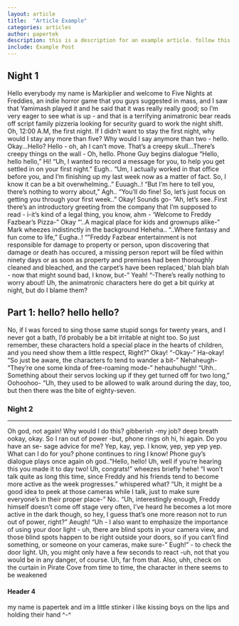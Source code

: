```yaml
---
layout: article
title:  "Article Example"
categories: articles
author: papertek
description: this is a description for an example article. follow this layout to know about things
include: Example Post
---
```


## Night 1

Hello everybody my name is Markiplier and welcome to Five Nights at Freddies, an indie horror game that you guys suggested in mass, and I saw that Yamimash played it and he said that it was really really good; so I’m very eager to see what is up - and that is a terrifying animatronic bear reads off script family pizzeria looking for security guard to work the night shift. Oh, 12:00 A.M, the first night. If I didn’t want to stay the first night, why would I stay any more than five? Why would I say anymore than two - hello. Okay...Hello? Hello - oh, ah I can’t move. That’s a creepy skull...There’s creepy things on the wall - Oh, hello. Phone Guy begins dialogue “Hello, hello hello,” Hi! “Uh, I wanted to record a message for you, to help you get settled in on your first night.” Eugh.. “Um, I actually worked in that office before you, and I’m finishing up my last week now as a matter of fact. So, I know it can be a bit overwhelming..” Euuagh..! “But I’m here to tell you, there’s nothing to worry about,” Agh.. “You’ll do fine! So, let’s just focus on getting you through your first week..” Okay! Sounds go- “Ah, let’s see..First there’s an introductory greeting from the company that I’m supposed to read - i-it’s kind of a legal thing, you know, ahm - ‘Welcome to Freddy Fazbear’s Pizza-” Okay “‘..A magical place for kids and grownups alike-” Mark wheezes indistinctly in the background Heheha.. “..Where fantasy and fun come to life,” Eugha..! “”Freddy Fazbear entertainment is not responsible for damage to property or person, upon discovering that damage or death has occured, a missing person report will be filed within ninety days or as soon as property and premises had been thoroughly cleaned and bleached, and the carpet’s have been replaced,’ blah blah blah - now that might sound bad, I know, but-” Yeah! “-There’s really nothing to worry about! Uh, the animatronic characters here do get a bit quirky at night, but do I blame them?

## Part 1: hello? hello hello?

No, if I was forced to sing those same stupid songs for twenty years, and I never got a bath, I’d probably be a bit irritable at night too. So just remember, these characters hold a special place in the hearts of children, and you need show them a little respect, Right?” Okay! “-Okay-” Ha-okay! “So just be aware, the characters fo tend to wander a bit-” Nehaheugh- “They’re one some kinda of free-roaming mode-” hehauhuhugh! “Uhh.. Something about their servos locking up if they get turned off for two long,” Oohoohoo- “Uh, they used to be allowed to walk around during the day, too, but then there was the bite of eighty-seven.

### Night 2

---

Oh god, not again! Why would I do this? gibberish -my job? deep breath ookay, okay. So I ran out of power -but, phone rings oh hi, hi again. Do you have an se- sage advice for me? Yep, kay, yep. I know, yep, yep yep yep. What can I do for you? phone continues to ring I know! Phone guy’s dialogue plays once again oh god..”Hello, hello! Uh, well if you’re hearing this you made it to day two! Uh, congrats!” wheezes briefly hehe! “I won’t talk quite as long this time, since Freddy and his friends tend to become more active as the week progresses.” whispered what? “Uh, it might be a good idea to peek at those cameras while I talk, just to make sure everyone’s in their proper place-” No.. “Uh, interestingly enough, Freddy himself doesn’t come off stage very often, I’ve heard he becomes a lot more active in the dark though, so hey, I guess that’s one more reason not to run out of power, right?” Aeugh! “Uh - I also want to emphasize the importance of using your door light - uh, there are blind spots in your camera view, and those blind spots happen to be right outside your doors, so if you can’t find something, or someone on your cameras, make sure-” Eugh!” - to check the door light. Uh, you might only have a few seconds to react -uh, not that you would be in any danger, of course. Uh, far from that. Also, uhh, check on the curtain in Pirate Cove from time to time, the character in there seems to be weakened

#### Header 4

my name is papertek and im a little stinker i like kissing boys on the lips and holding their hand ^-^
